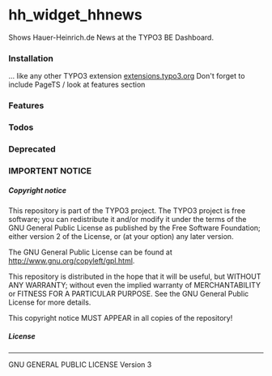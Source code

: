 # hh_widget_hhnews
Shows Hauer-Heinrich.de News at the TYPO3 BE Dashboard.

### Installation
... like any other TYPO3 extension [extensions.typo3.org](https://extensions.typo3.org/ "TYPO3 Extension Repository")
Don't forget to include PageTS / look at features section

### Features

### Todos

### Deprecated

### IMPORTENT NOTICE

##### Copyright notice

This repository is part of the TYPO3 project. The TYPO3 project is
free software; you can redistribute it and/or modify
it under the terms of the GNU General Public License as published by
the Free Software Foundation; either version 2 of the License, or
(at your option) any later version.

The GNU General Public License can be found at
http://www.gnu.org/copyleft/gpl.html.

This repository is distributed in the hope that it will be useful,
but WITHOUT ANY WARRANTY; without even the implied warranty of
MERCHANTABILITY or FITNESS FOR A PARTICULAR PURPOSE.  See the
GNU General Public License for more details.

This copyright notice MUST APPEAR in all copies of the repository!

##### License
----
GNU GENERAL PUBLIC LICENSE Version 3
